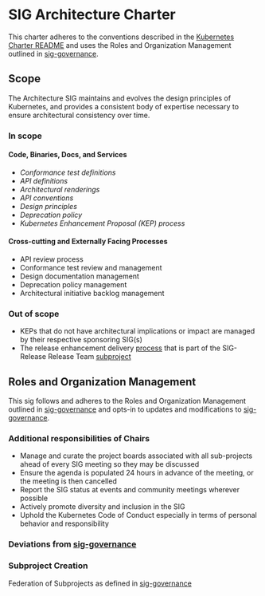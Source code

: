 # SIG Architecture Charter

This charter adheres to the conventions described in the [Kubernetes Charter README] and uses
the Roles and Organization Management outlined in [sig-governance].

## Scope

The Architecture SIG maintains and evolves the design principles of Kubernetes, and provides a consistent body of expertise necessary to ensure architectural consistency over time.

### In scope

#### Code, Binaries, Docs, and Services

- *Conformance test definitions*
- *API definitions*
- *Architectural renderings*
- *API conventions*
- *Design principles*
- *Deprecation policy*
- *Kubernetes Enhancement Proposal (KEP) process*

#### Cross-cutting and Externally Facing Processes

- API review process
- Conformance test review and management
- Design documentation management
- Deprecation policy management
- Architectural initiative backlog management

### Out of scope

- KEPs that do not have architectural implications or impact are managed by their respective sponsoring SIG(s)
- The release enhancement delivery [process] that is part of the SIG-Release Release Team [subproject]

## Roles and Organization Management

This sig follows and adheres to the Roles and Organization Management outlined in [sig-governance]
and opts-in to updates and modifications to [sig-governance].

### Additional responsibilities of Chairs

- Manage and curate the project boards associated with all sub-projects ahead of every SIG meeting so they may be discussed
- Ensure the agenda is populated 24 hours in advance of the meeting, or the meeting is then cancelled
- Report the SIG status at events and community meetings wherever possible
- Actively promote diversity and inclusion in the SIG
- Uphold the Kubernetes Code of Conduct especially in terms of personal behavior and responsibility

### Deviations from [sig-governance]

### Subproject Creation

Federation of Subprojects as defined in [sig-governance]

[sig-governance]: https://github.com/kubernetes/community/blob/master/committee-steering/governance/sig-governance.md
[sig-subprojects]: https://github.com/kubernetes/community/blob/master/sig-architecture/README.md#subprojects
[Kubernetes Charter README]: https://github.com/kubernetes/community/blob/master/committee-steering/governance/README.md
[here]: https://docs.google.com/document/d/1TTcfvf8T_tBhGDm-wjgg31WrWjYg8IZEmo3b1mpUXh0/edit?usp=sharing
[conflicts]: https://github.com/kubernetes/community/pull/2074#discussion_r184466503
[process]: https://github.com/kubernetes/sig-release/blob/master/release-team/role-handbooks/enhancements/README.md
[subproject]: https://github.com/kubernetes/sig-release/blob/master/release-team/README.md
